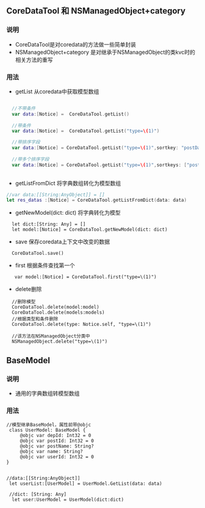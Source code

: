 ## CoreDataTool 和 NSManagedObject+category

### 说明
 - CoreDataTool是对coredata的方法做一些简单封装
 - NSManagedObject+category 是对继承于NSManagedObject的类kvc时的相关方法的重写
 
### 用法

 - getList 从coredata中获取模型数组
 
```swift

  //不带条件
  var data:[Notice] =  CoreDataTool.getList()
  
  //带条件
  var data:[Notice] =  CoreDataTool.getList("type=\(1)")

  //带排序字段
  var data:[Notice] = CoreDataTool.getList("type=\(1)",sortkey: "postDate", ascending: false)
  
  //带多个排序字段
  var data:[Notice] = CoreDataTool.getList("type=\(1)",sortkeys: ["postDate",["id"]], ascending: [false,true])
  
```

  - getListFromDict 将字典数组转化为模型数组
 
 ```swift
 //var data:[[String:AnyObject]] = []
 let res_datas :[Notice] = CoreDataTool.getListFromDict(data: data)
 ```
 
 - getNewModel(dict: dict) 将字典转化为模型 
```
  let dict:[String: Any] = []
  let model:[Notice] = CoreDataTool.getNewModel(dict: dict)
```

- save 保存coredata上下文中改变的数据
```
  CoreDataTool.save()
```

- first 根据条件查找第一个
```
   var model:[Notice] = CoreDataTool.first("type=\(1)")
```

- delete删除

```
  //删除模型
  CoreDataTool.delete(model:model)
  CoreDataTool.delete(models:models)
  //根据类型和条件删除
  CoreDataTool.delete(type: Notice.self, "type=\(1)")
  
  //该方法在NSManagedObject分类中
  NSManagedObject.delete("type=\(1)")
```


## BaseModel

### 说明
 - 通用的字典数组转模型数组
 
### 用法

```
//模型继承BaseModel，属性前带@objc
 class UserModel: BaseModel {
     @objc var depId: Int32 = 0
     @objc var postId: Int32 = 0
     @objc var postName: String?
     @objc var name: String?
     @objc var userId: Int32 = 0
}


//data:[[String:AnyObject]]
 let userList:[UserModel] = UserModel.GetList(data: data)
 
 //dict: [String: Any]
  let user:UserModel = UserModel(dict:dict)
```
